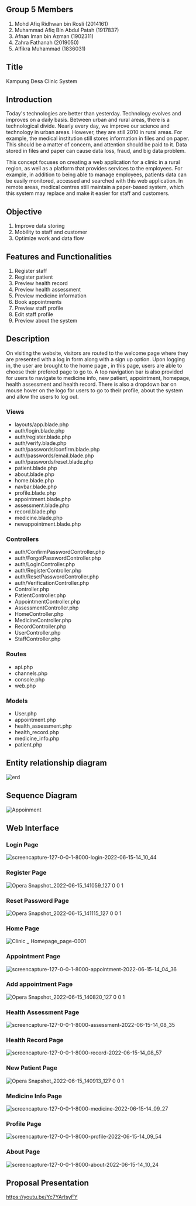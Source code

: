 
## Group 5 Members

1. Mohd Afiq Ridhwan bin Rosli (2014161)
2. Muhammad Afiq Bin Abdul Patah (1917837)
3. Afnan Iman bin Azman (1902311)
4. Zahra Fathanah (2019050)
5. Alfikra Muhammad (1836031)

## Title
Kampung Desa Clinic System

## Introduction
  Today's technologies are better than yesterday. Technology evolves and improves on a daily basis. Between urban and rural areas, there is a technological divide. Nearly every day, we improve our science and technology in urban areas. However, they are still 2010 in rural areas. For example, the medical institution still stores information in files and on paper. This should be a matter of concern, and attention should be paid to it. Data stored in files and paper can cause data loss, fraud, and big data problem. 
  
  This concept focuses on creating a web application for a clinic in a rural region, as well as a platform that provides services to the employees. For example, in addition to being able to manage employees, patients data can be easily monitored, accessed and searched with this web application. In remote areas, medical centres still maintain a paper-based system, which this system may replace and make it easier for staff and customers.
  
## Objective 
1. Improve data storing
2. Mobility to staff and customer
3. Optimize work and data flow
  
## Features and Functionalities
1. Register staff
2. Register patient
3. Preview health record
4. Preview health assessment
5. Preview medicine information
6. Book appointments
7. Preview staff profile
8. Edit staff profile
9. Preview about the system

## Description
On visiting the website, visitors are routed to the welcome page where they are presented with a log in form along with a sign up option. Upon logging in, the user are brought to the home page , in this page, users are able to choose their prefered page to go to. A top navigation bar is also provided for users to navigate to medicine info, new patient, appointment, homepage, health assessment and health record. There is also a dropdown bar on mouse hover on the logo for users to go to their profile, about the system and allow the users to log out.
  
### Views
- layouts/app.blade.php
- auth/login.blade.php
- auth/register.blade.php
- auth/verify.blade.php
- auth/passwords/confirm.blade.php
- auth/passwords/email.blade.php
- auth/passwords/reset.blade.php
- patient.blade.php
- about.blade.php
- home.blade.php
- navbar.blade.php
- profile.blade.php
- appointment.blade.php
- assessment.blade.php
- record.blade.php
- medicine.blade.php
- newappointment.blade.php

### Controllers
- auth/ConfirmPasswordController.php
- auth/ForgotPasswordController.php
- auth/LoginController.php
- auth/RegisterController.php
- auth/ResetPasswordController.php
- auth/VerificationController.php
- Controller.php
- PatientController.php
- AppointmentController.php
- AssessmentController.php
- HomeController.php
- MedicineController.php
- RecordController.php
- UserController.php
- StaffController.php

### Routes
- api.php
- channels.php
- console.php
- web.php

### Models
- User.php
- appointment.php
- health_assessment.php
- health_record.php
- medicine_info.php
- patient.php
  
 ## Entity relationship diagram
![erd](https://user-images.githubusercontent.com/103871912/173637598-20e2f8d8-651b-40ae-9715-910139a27586.jpg)

## Sequence Diagram
![Appoinment](https://user-images.githubusercontent.com/103871912/173637835-23c1bd69-25bb-419f-8379-6e34179050f7.jpg)

## Web Interface
### Login Page
![screencapture-127-0-0-1-8000-login-2022-06-15-14_10_44](https://user-images.githubusercontent.com/103871912/173755263-c0a3f6f5-6405-48cf-a344-c3cece60966b.png)

### Register Page
![Opera Snapshot_2022-06-15_141059_127 0 0 1](https://user-images.githubusercontent.com/103871912/173755319-16526f67-7192-44bd-9893-04e456be7496.png)

### Reset Password Page
![Opera Snapshot_2022-06-15_141115_127 0 0 1](https://user-images.githubusercontent.com/103871912/173755345-af897840-90e6-4a13-b782-bb6e883d9474.png)

### Home Page
![Clinic _ Homepage_page-0001](https://user-images.githubusercontent.com/103871912/173756249-16ecf765-25f0-4165-87f7-974220e06b96.jpg)

### Appointment Page
![screencapture-127-0-0-1-8000-appointment-2022-06-15-14_04_36](https://user-images.githubusercontent.com/103871912/173756306-01558e79-89c5-436d-921c-1d3554f22ab4.png)

### Add appointment Page
![Opera Snapshot_2022-06-15_140820_127 0 0 1](https://user-images.githubusercontent.com/103871912/173756357-8b0a9682-be13-4b84-b53f-9101fa0018be.png)

### Health Assessment Page
![screencapture-127-0-0-1-8000-assessment-2022-06-15-14_08_35](https://user-images.githubusercontent.com/103871912/173756374-f0f60ada-d009-4520-adca-2f014c58fd49.png)

### Health Record Page
![screencapture-127-0-0-1-8000-record-2022-06-15-14_08_57](https://user-images.githubusercontent.com/103871912/173756396-f1bb1602-292b-4359-9c31-f18661b5297e.png)

### New Patient Page
![Opera Snapshot_2022-06-15_140913_127 0 0 1](https://user-images.githubusercontent.com/103871912/173756431-fe35f912-5fd3-4923-a87e-449df65d88f7.png)

### Medicine Info Page
![screencapture-127-0-0-1-8000-medicine-2022-06-15-14_09_27](https://user-images.githubusercontent.com/103871912/173756450-d26d7960-f713-4ccf-845b-ab9d745cd638.png)

### Profile Page
![screencapture-127-0-0-1-8000-profile-2022-06-15-14_09_54](https://user-images.githubusercontent.com/103871912/173756533-2f578b55-e250-4ffb-a325-6df2ae87f8a3.png)

### About Page
![screencapture-127-0-0-1-8000-about-2022-06-15-14_10_24](https://user-images.githubusercontent.com/103871912/173756547-3f00bbfd-9ca0-435a-b425-89731042ff70.png)

## Proposal Presentation
https://youtu.be/Yc7YArIsyFY
